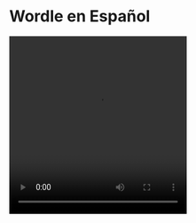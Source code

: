 # Wordle en Español

<video src="https://github.com/user-attachments/assets/70ce14fa-b00c-4e12-9801-a3f81a70d4c0" width="320" height="320" controls />

**Descripción:**

Una implementación del popular juego Wordle en español, desarrollado con HTML, CSS y JavaScript. El objetivo es adivinar una palabra de cinco letras en seis intentos o menos.

## Características

- 🎨 Sistema intuitivo de pistas por colores:
  - 🟩 Verde: Letra correcta en posición correcta
  - 🟨 Amarillo: Letra correcta en posición incorrecta
  - ⬜ Gris: Letra no está en la palabra
- 🎲 Palabras aleatorias del español más común
- 🌓 Modo oscuro/claro automático y manual
- ⌨️ Soporte completo para teclado físico
- 📊 Estadísticas detalladas de tu progreso
- 📱 Diseño responsivo para todos los dispositivos

## Cómo jugar

Puedes probar rapidamente la [versión online](link-to-game).

### Instalación local

Puedes tambien crear una copia local del proyecto para poder modicarlo.

```bash
git clone https://github.com/Asaad-E/wordle-espanol.git
```

## Origen de los datos

Las palabras más usadas del español se obtuvieron de la pagina de la [Real Academia Española](link).

El proceso de filtrado se realizó con el script de Python ubicado en la carpeta `data`.

Este script genera el archivo `words_data.js` que contiene todas las palabras de 5 letras listas para ser utilizadas por la aplicación.

Para ejecutar el script de Python es necesario tener instalado:

- Python 3.x
- NumPy
- Pandas

Se recomienda usar Anaconda, o alternativamente instalar las dependencias mediante pip:

```bash
cd ./data
pip install -r requirements.txt
```

## Fuentes

- Inspirado en el [Wordle original](https://www.nytimes.com/games/wordle) de Josh Wardle
